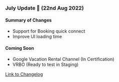 ### July Update 🚀 (22nd Aug 2022)

#### Summary of Changes
- Support for Booking quick connect
- Improve UI loading time

#### Coming Soon
- Google Vacation Rental Channel (In Certification)
- VRBO (Ready to test in Staging)

[Link to Changelog](https://docs.channex.io/changelog)
